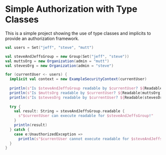 # Simple Authorization with Type Classes

This is a simple project showing the use of type classes and implicits to provide an authorization framework. 

```scala
val users = Set("jeff", "steve", "mutt")

val steveAndJeffsGroup = new Group(Set("jeff", "steve"))
val muttsOrg = new Organization(admin = "mutt")
val stevesOrg = new Organization(admin = "steve")

for (currentUser <- users) {
  implicit val context = new ExampleSecurityContext(currentUser)
    
  println(s"Is $steveAndJeffsGroup readable by $currentUser? ${Readable(steveAndJeffsGroup)}")
  println(s"Is $muttsOrg readable by $currentUser? ${Readable(muttsOrg)}")
  println(s"Is $stevesOrg readable by $currentUser? ${Readable(stevesOrg)}")
     
  try {
    val result: String = steveAndJeffsGroup.readable {
      s"$currentUser can execute readable for $steveAndJeffsGroup!"
    }
    println(result)
  } catch {
    case e:UnauthorizedException =>
      println(s"$currentUser cannot execute readable for $steveAndJeffsGroup!")
  }
}
```
